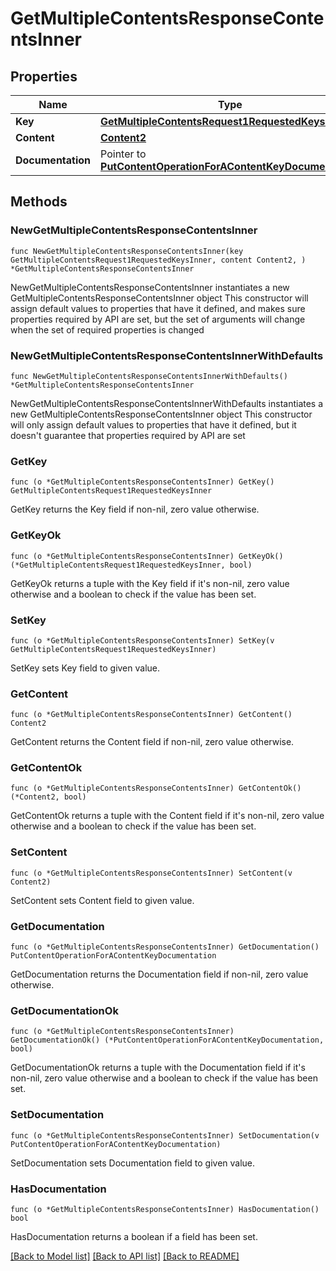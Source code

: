 # GetMultipleContentsResponseContentsInner

## Properties

Name | Type | Description | Notes
------------ | ------------- | ------------- | -------------
**Key** | [**GetMultipleContentsRequest1RequestedKeysInner**](GetMultipleContentsRequest1RequestedKeysInner.md) |  | 
**Content** | [**Content2**](Content2.md) |  | 
**Documentation** | Pointer to [**PutContentOperationForAContentKeyDocumentation**](PutContentOperationForAContentKeyDocumentation.md) |  | [optional] 

## Methods

### NewGetMultipleContentsResponseContentsInner

`func NewGetMultipleContentsResponseContentsInner(key GetMultipleContentsRequest1RequestedKeysInner, content Content2, ) *GetMultipleContentsResponseContentsInner`

NewGetMultipleContentsResponseContentsInner instantiates a new GetMultipleContentsResponseContentsInner object
This constructor will assign default values to properties that have it defined,
and makes sure properties required by API are set, but the set of arguments
will change when the set of required properties is changed

### NewGetMultipleContentsResponseContentsInnerWithDefaults

`func NewGetMultipleContentsResponseContentsInnerWithDefaults() *GetMultipleContentsResponseContentsInner`

NewGetMultipleContentsResponseContentsInnerWithDefaults instantiates a new GetMultipleContentsResponseContentsInner object
This constructor will only assign default values to properties that have it defined,
but it doesn't guarantee that properties required by API are set

### GetKey

`func (o *GetMultipleContentsResponseContentsInner) GetKey() GetMultipleContentsRequest1RequestedKeysInner`

GetKey returns the Key field if non-nil, zero value otherwise.

### GetKeyOk

`func (o *GetMultipleContentsResponseContentsInner) GetKeyOk() (*GetMultipleContentsRequest1RequestedKeysInner, bool)`

GetKeyOk returns a tuple with the Key field if it's non-nil, zero value otherwise
and a boolean to check if the value has been set.

### SetKey

`func (o *GetMultipleContentsResponseContentsInner) SetKey(v GetMultipleContentsRequest1RequestedKeysInner)`

SetKey sets Key field to given value.


### GetContent

`func (o *GetMultipleContentsResponseContentsInner) GetContent() Content2`

GetContent returns the Content field if non-nil, zero value otherwise.

### GetContentOk

`func (o *GetMultipleContentsResponseContentsInner) GetContentOk() (*Content2, bool)`

GetContentOk returns a tuple with the Content field if it's non-nil, zero value otherwise
and a boolean to check if the value has been set.

### SetContent

`func (o *GetMultipleContentsResponseContentsInner) SetContent(v Content2)`

SetContent sets Content field to given value.


### GetDocumentation

`func (o *GetMultipleContentsResponseContentsInner) GetDocumentation() PutContentOperationForAContentKeyDocumentation`

GetDocumentation returns the Documentation field if non-nil, zero value otherwise.

### GetDocumentationOk

`func (o *GetMultipleContentsResponseContentsInner) GetDocumentationOk() (*PutContentOperationForAContentKeyDocumentation, bool)`

GetDocumentationOk returns a tuple with the Documentation field if it's non-nil, zero value otherwise
and a boolean to check if the value has been set.

### SetDocumentation

`func (o *GetMultipleContentsResponseContentsInner) SetDocumentation(v PutContentOperationForAContentKeyDocumentation)`

SetDocumentation sets Documentation field to given value.

### HasDocumentation

`func (o *GetMultipleContentsResponseContentsInner) HasDocumentation() bool`

HasDocumentation returns a boolean if a field has been set.


[[Back to Model list]](../README.md#documentation-for-models) [[Back to API list]](../README.md#documentation-for-api-endpoints) [[Back to README]](../README.md)


